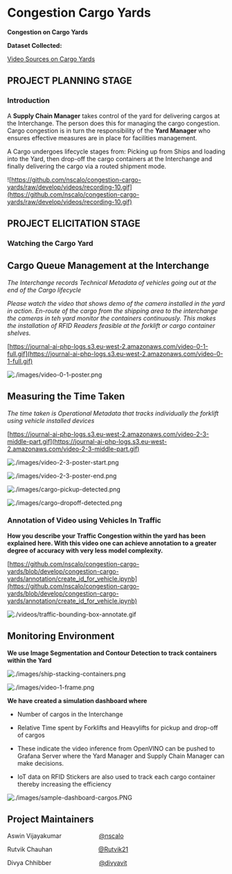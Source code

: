 # Congestion Cargo Yards

**Congestion on Cargo Yards**

**Dataset Collected:**

[Video Sources on Cargo Yards](https://drive.google.com/drive/folders/1nr89DsZTsAv2hEciM6e6UEqJhYKa2ToT?usp=sharing)

## PROJECT PLANNING STAGE

### Introduction

A **Supply Chain Manager** takes control of the yard for delivering cargos at the Interchange. The person does this for managing the cargo congestion. Cargo congestion is in turn the responsibility of the **Yard Manager** who ensures effective measures are in place for facilities management. 

A Cargo undergoes lifecycle stages from: Picking up from Ships and loading into the Yard, then drop-off the cargo containers at the Interchange and finally delivering the cargo via a routed shipment mode. 

![https://github.com/nscalo/congestion-cargo-yards/raw/develop/videos/recording-10.gif](https://github.com/nscalo/congestion-cargo-yards/raw/develop/videos/recording-10.gif)

## PROJECT ELICITATION STAGE

### Watching the Cargo Yard

**Cargo Queue Management at the Interchange**
---------------------------------------------

_The Interchange records Technical Metadata of vehicles going out at the end of the Cargo lifecycle_

_Please watch the video that shows demo of the camera installed in the yard in action. En-route of the cargo from the shipping area to the interchange the cameras in teh yard monitor the containers continuously. This makes the installation of RFID Readers feasible at the forklift or cargo container shelves._

[https://journal-ai-php-logs.s3.eu-west-2.amazonaws.com/video-0-1-full.gif](https://journal-ai-php-logs.s3.eu-west-2.amazonaws.com/video-0-1-full.gif)

![./images/video-0-1-poster.png](./images/video-0-1-poster.png)

**Measuring the Time Taken**
----------------------------

_The time taken is Operational Metadata that tracks individually the forklift using vehicle installed devices_

[https://journal-ai-php-logs.s3.eu-west-2.amazonaws.com/video-2-3-middle-part.gif](https://journal-ai-php-logs.s3.eu-west-2.amazonaws.com/video-2-3-middle-part.gif)

![./images/video-2-3-poster-start.png](./images/video-2-3-poster-start.png)

![./images/video-2-3-poster-end.png](./images/video-2-3-poster-end.png)

![./images/cargo-pickup-detected.png](./images/cargo-pickup-detected.png)

![./images/cargo-dropoff-detected.png](./images/cargo-dropoff-detected.png)

### Annotation of Video using Vehicles In Traffic

**How you describe your Traffic Congestion within the yard has been explained here. With this video one can achieve annotation to a greater degree of accuracy with very less model complexity.**

[https://github.com/nscalo/congestion-cargo-yards/blob/develop/congestion-cargo-yards/annotation/create_id_for_vehicle.ipynb](https://github.com/nscalo/congestion-cargo-yards/blob/develop/congestion-cargo-yards/annotation/create_id_for_vehicle.ipynb)

![./videos/traffic-bounding-box-annotate.gif](./videos/traffic-bounding-box-annotate.gif)

**Monitoring Environment**
--------------------------

**We use Image Segmentation and Contour Detection to track containers within the Yard**

![./images/ship-stacking-containers.png](./images/ship-stacking-containers.png)

![./images/video-1-frame.png](./images/video-1-frame.png)

**We have created a simulation dashboard where**

- Number of cargos in the Interchange

- Relative Time spent by Forklifts and Heavylifts for pickup and drop-off of cargos

- These indicate the video inference from OpenVINO can be pushed to Grafana Server where the Yard Manager and Supply Chain Manager can make decisions. 

- IoT data on RFID Stickers are also used to track each cargo container thereby increasing the efficiency

![./images/sample-dashboard-cargos.PNG](./images/sample-dashboard-cargos.PNG)

**Project Maintainers**
-----------------------

Aswin Vijayakumar &nbsp;&nbsp;&nbsp;&nbsp;&nbsp;&nbsp;&nbsp;&nbsp;&nbsp;&nbsp;&nbsp;&nbsp;&nbsp;&nbsp;&nbsp;&nbsp;&nbsp;&nbsp;&nbsp;&nbsp; [@nscalo](https://github.com/nscalo)

Rutvik Chauhan &nbsp;&nbsp;&nbsp;&nbsp;&nbsp;&nbsp;&nbsp;&nbsp;&nbsp;&nbsp;&nbsp;&nbsp;&nbsp;&nbsp;&nbsp;&nbsp;&nbsp;&nbsp;&nbsp;&nbsp;&nbsp;&nbsp;&nbsp;&nbsp;&nbsp; [@Rutvik21](https://github.com/Rutvik21)

Divya Chhibber &nbsp;&nbsp;&nbsp;&nbsp;&nbsp;&nbsp;&nbsp;&nbsp;&nbsp;&nbsp;&nbsp;&nbsp;&nbsp;&nbsp;&nbsp;&nbsp;&nbsp;&nbsp;&nbsp;&nbsp;&nbsp;&nbsp;&nbsp;&nbsp;&nbsp;&nbsp; [@divyavit](https://github.com/divyavit)

